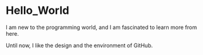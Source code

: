 # Hello_World
I am new to the programming world, and I am fascinated to learn more from here.

Until now, I like the design and the environment of GitHub.
